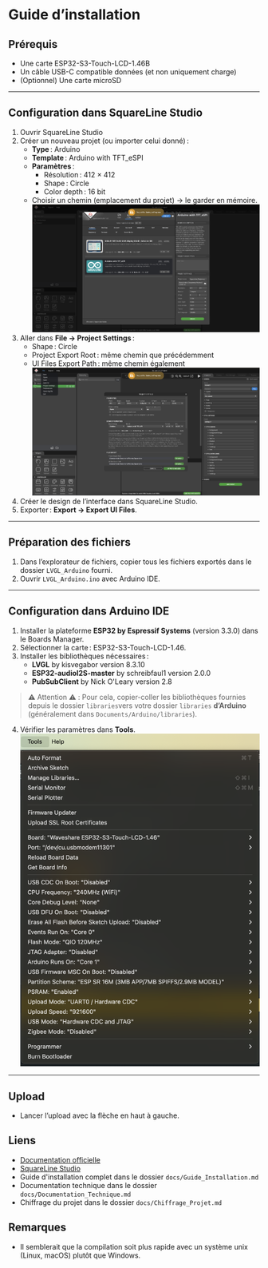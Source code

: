 # Guide d’installation

## Prérequis
- Une carte ESP32-S3-Touch-LCD-1.46B
- Un câble USB-C compatible données (et non uniquement charge)
- (Optionnel) Une carte microSD

---

## Configuration dans SquareLine Studio
1. Ouvrir SquareLine Studio
2. Créer un nouveau projet (ou importer celui donné) :
   - **Type** : Arduino
   - **Template** : Arduino with TFT_eSPI
   - **Paramètres** :
     - Résolution : 412 × 412
     - Shape : Circle
     - Color depth : 16 bit
   - Choisir un chemin (emplacement du projet) → le garder en mémoire.
   ![Capture d'écran de la création du projet](/ressources/create_project.png)
3. Aller dans **File → Project Settings** :
   - Shape : Circle
   - Project Export Root : même chemin que précédemment
   - UI Files Export Path : même chemin également
   ![Capture d'écran des paramètres du projet](/ressources/project_settings.png)
4. Créer le design de l’interface dans SquareLine Studio.
5. Exporter : **Export → Export UI Files**.

---

## Préparation des fichiers
1. Dans l’explorateur de fichiers, copier tous les fichiers exportés dans le dossier `LVGL_Arduino` fourni.
2. Ouvrir `LVGL_Arduino.ino` avec Arduino IDE.

---

## Configuration dans Arduino IDE
1. Installer la plateforme **ESP32 by Espressif Systems** (version 3.3.0) dans le Boards Manager.
2. Sélectionner la carte : ESP32-S3-Touch-LCD-1.46.
3. Installer les bibliothèques nécessaires :
   - **LVGL** by kisvegabor version 8.3.10
   - **ESP32-audioI2S-master** by schreibfaul1 version 2.0.0
   - **PubSubClient** by Nick O'Leary version 2.8
> ⚠︎ Attention ⚠︎ : Pour cela, copier-coller les bibliothèques fournies depuis le dossier `libraries`vers votre dossier `libraries` __d’Arduino__ (généralement dans `Documents/Arduino/libraries`).
4. Vérifier les paramètres dans **Tools**.
![Capture d'écran des paramètres de l'outil](/ressources/tools.png)

---

## Upload
- Lancer l’upload avec la flèche en haut à gauche.

## Liens
- [Documentation officielle](https://www.waveshare.com/wiki/ESP32-S3-Touch-LCD-1.46B)
- [SquareLine Studio](https://squareline.io/)
- Guide d'installation complet dans le dossier `docs/Guide_Installation.md`
- Documentation technique dans le dossier `docs/Documentation_Technique.md`
- Chiffrage du projet dans le dossier `docs/Chiffrage_Projet.md`

## Remarques
- Il semblerait que la compilation soit plus rapide avec un système unix (Linux, macOS) plutôt que Windows.